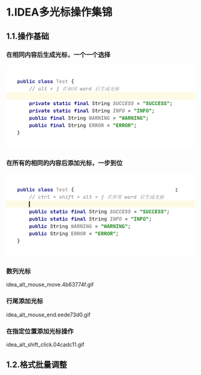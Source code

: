 # 1.IDEA多光标操作集锦

## 1.1.操作基础

### 在相同内容后生成光标，一个一个选择
![](/static/image/idea_alt_j-1589727619502.c6c9651d.gif)
### 在所有的相同的内容后添加光标，一步到位
![](/static/image/idea_alt_shift_ctrl_j.c1b6d800.gif)
### 数列光标
idea_alt_mouse_move.4b63774f.gif
### 行尾添加光标
idea_alt_mouse_end.eede73d0.gif
### 在指定位置添加光标操作
idea_alt_shift_click.04cadc11.gif

## 1.2.格式批量调整